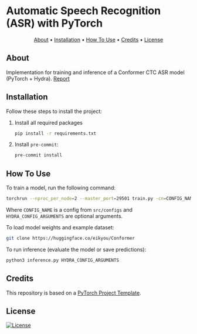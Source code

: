 # Automatic Speech Recognition (ASR) with PyTorch

<p align="center">
  <a href="#about">About</a> •
  <a href="#installation">Installation</a> •
  <a href="#how-to-use">How To Use</a> •
  <a href="#credits">Credits</a> •
  <a href="#license">License</a>
</p>

## About

Implementation for training and inference of a Conformer CTC ASR model (PyTorch + Hydra).
[Report](https://www.comet.com/eiky0u/conformer-ctc/reports/xwx2t9Pk7t3nFk8L3KsIh6vuP)

## Installation

Follow these steps to install the project:

1. Install all required packages

   ```bash
   pip install -r requirements.txt
   ```

2. Install `pre-commit`:
   ```bash
   pre-commit install
   ```

## How To Use

To train a model, run the following command:

```bash
torchrun --nproc_per_node=2 --master_port=29501 train.py -cn=CONFIG_NAME HYDRA_CONFIG_ARGUMENTS
```

Where `CONFIG_NAME` is a config from `src/configs` and `HYDRA_CONFIG_ARGUMENTS` are optional arguments.

To load model weights and example dataset:

```bash
git clone https://huggingface.co/eikyou/Conformer
```

To run inference (evaluate the model or save predictions):

```bash
python3 inference.py HYDRA_CONFIG_ARGUMENTS
```

## Credits

This repository is based on a [PyTorch Project Template](https://github.com/Blinorot/pytorch_project_template).

## License

[![License](https://img.shields.io/badge/license-MIT-blue.svg)](/LICENSE)
